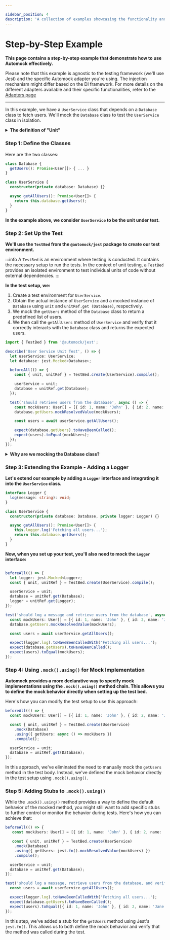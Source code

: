 ```yaml
---

sidebar_position: 4
description: 'A collection of examples showcasing the functionality and versatility of Automock.'
---
```


# Step-by-Step Example

**This page contains a step-by-step example that demonstrate how to use Automock effectively.**

Please note that this example is agnostic to the testing framework (we'll use Jest) and the specific Automock
adapter you're using. The injection mechanism might differ based on the DI framework. For more details on the different
adapters available and their specific functionalities, refer to the [Adapters page](/docs/adapters/intro)

---

In this example, we have a `UserService` class that depends on a `Database` class to fetch users. We'll mock
the `Database` class to test the `UserService` class in isolation.

<details>
  <summary><strong>The definition of "Unit"</strong></summary>
  <div>
    <p>
In software testing, a unit refers to the smallest testable part of an application. It can be a function, method,
procedure, module, or object. In the context of Automock, we consider the unit to be a TypeScript class.
    </p>
  </div>
</details>

### Step 1: Define the Classes

Here are the two classes:

```typescript
class Database {
  getUsers(): Promise<User[]> { ... }
}

class UserService {
  constructor(private database: Database) {}

  async getAllUsers(): Promise<User[]> {
    return this.database.getUsers();
  }
}
```

**In the example above, we consider `UserService` to be the unit under test.**

### Step 2: Set Up the Test

**We'll use the `TestBed` from the `@automock/jest` package to create our test environment.**

:::info
A `TestBed` is an environment where testing is conducted. It contains the necessary setup to run the tests.
In the context of unit testing, a `TestBed` provides an isolated environment to test individual units of code 
without external dependencies.
:::

**In the test setup, we:**

1. Create a test environment for `UserService`.
2. Obtain the actual instance of `UserService` and a mocked instance of `Database` using `unit` and `unitRef.get
   (Database)`, respectively.
3. We mock the `getUsers` method of the `Database` class to return a predefined list of users.
4. We then call the `getAllUsers` method of `UserService` and verify that it correctly interacts with the `Database`
   class and returns the expected users.

```typescript
import { TestBed } from '@automock/jest';

describe('User Service Unit Test', () => {
  let userService: UserService;
  let database: jest.Mocked<Database>;

  beforeAll(() => {
    const { unit, unitRef } = TestBed.create(UserService).compile();

    userService = unit;
    database = unitRef.get(Database);
  });

  test('should retrieve users from the database', async () => {
    const mockUsers: User[] = [{ id: 1, name: 'John' }, { id: 2, name: 'Jane'}];
    database.getUsers.mockResolvedValue(mockUsers);

    const users = await userService.getAllUsers();

    expect(database.getUsers).toHaveBeenCalled();
    expect(users).toEqual(mockUsers);
  });
});
```

<details>
  <summary><strong>Why are we mocking the Database class?</strong></summary>
  <div>
    <p>
The Database class is an external dependency. By mocking the Database class, we can simulate its behavior without
actually interacting with a real database. This ensures that our tests are not affected by the state of the database and
can run consistently in any environment.
    </p>
  </div>
</details>

### Step 3: Extending the Example - Adding a Logger

**Let's extend our example by adding a `Logger` interface and integrating it into the `UserService` class.**

```typescript
interface Logger {
  log(message: string): void;
}

class UserService {
  constructor(private database: Database, private logger: Logger) {}

  async getAllUsers(): Promise<User[]> {
    this.logger.log('Fetching all users...');
    return this.database.getUsers();
  }
}
```

**Now, when you set up your test, you'll also need to mock the `Logger` interface:**

```typescript

beforeAll(() => {
  let logger: jest.Mocked<Logger>;
  const { unit, unitRef } = TestBed.create(UserService).compile();

  userService = unit;
  database = unitRef.get(Database);
  logger = unitRef.get(Logger);
});

test('should log a message and retrieve users from the database', async () => {
  const mockUsers: User[] = [{ id: 1, name: 'John' }, { id: 2, name: 'Jane' }];
  database.getUsers.mockResolvedValue(mockUsers);

  const users = await userService.getAllUsers();

  expect(logger.log).toHaveBeenCalledWith('Fetching all users...');
  expect(database.getUsers).toHaveBeenCalled();
  expect(users).toEqual(mockUsers);
});
```

### Step 4: Using `.mock().using()` for Mock Implementation

**Automock provides a more declarative way to specify mock implementations using the `.mock().using()` method chain.
This allows you to define the mock behavior directly when setting up the test bed.**

Here's how you can modify the test setup to use this approach:

```typescript
beforeAll(() => {
  const mockUsers: User[] = [{ id: 1, name: 'John' }, { id: 2, name: 'Jane' }];

  const { unit, unitRef } = TestBed.create(UserService)
    .mock(Database)
    .using({ getUsers: async () => mockUsers })
    .compile();

  userService = unit;
  database = unitRef.get(Database);
});
```

In this approach, we've eliminated the need to manually mock the `getUsers` method in the test body. Instead, we've
defined the mock behavior directly in the test setup using `.mock().using()`.

### Step 5: Adding Stubs to `.mock().using()`

While the `.mock().using()` method provides a way to define the default behavior of the mocked method, you might still
want to add specific stubs to further control or monitor the behavior during tests. Here's how you can achieve that:

```typescript
beforeAll(() => {
   const mockUsers: User[] = [{ id: 1, name: 'John' }, { id: 2, name: 'Jane' }];

   const { unit, unitRef } = TestBed.create(UserService)
    .mock(Database)
    .using({ getUsers: jest.fn().mockResolvedValue(mockUsers) })
    .compile();

  userService = unit;
  database = unitRef.get(Database);
});

test('should log a message, retrieve users from the database, and verify method call', async () => {
  const users = await userService.getAllUsers();

  expect(logger.log).toHaveBeenCalledWith('Fetching all users...');
  expect(database.getUsers).toHaveBeenCalled();
  expect(users).toEqual([{ id: 1, name: 'John' }, { id: 2, name: 'Jane' }]);
});
```

In this step, we've added a stub for the `getUsers` method using Jest's `jest.fn()`. This allows us to both define the
mock behavior and verify that the method was called during the test.
